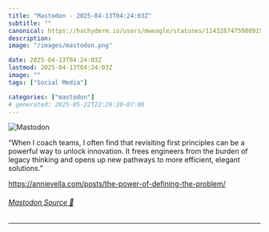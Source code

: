 ```yaml
---
title: "Mastodon - 2025-04-13T04:24:03Z"
subtitle: ""
canonical: https://hachyderm.io/users/mweagle/statuses/114328747598091554
description:
image: "/images/mastodon.png"

date: 2025-04-13T04:24:03Z
lastmod: 2025-04-13T04:24:03Z
image: ""
tags: ["Social Media"]

categories: ["mastodon"]
# generated: 2025-05-22T22:29:20-07:00
---
```

![Mastodon](/images/mastodon.png)

<p>“When I coach teams, I often find that revisiting first principles can be a powerful way to unlock innovation. It frees engineers from the burden of legacy thinking and opens up new pathways to more efficient, elegant solutions.”</p><p><a href="https://annievella.com/posts/the-power-of-defining-the-problem/" target="_blank" rel="nofollow noopener noreferrer" translate="no"><span class="invisible">https://</span><span class="ellipsis">annievella.com/posts/the-power</span><span class="invisible">-of-defining-the-problem/</span></a></p>


###### [Mastodon Source 🐘](https://hachyderm.io/@mweagle/114328747598091554)

___
